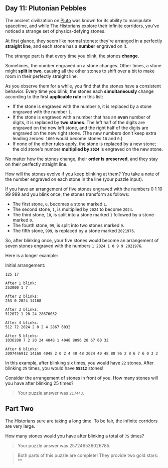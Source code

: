 
## Day 11: Plutonian Pebbles

The ancient civilization on [Pluto](https://adventofcode.com/2019/day/20) was known for its ability to manipulate spacetime, and while The Historians explore their infinite corridors, you've noticed a strange set of physics-defying stones.

At first glance, they seem like normal stones: they're arranged in a perfectly __straight line__, and each stone has a __number__ engraved on it.

The strange part is that every time you blink, the stones __change__.

Sometimes, the number engraved on a stone changes. Other times, a stone might __split in two__, causing all the other stones to shift over a bit to make room in their perfectly straight line.

As you observe them for a while, you find that the stones have a consistent behavior. Every time you blink, the stones each __simultaneously__ change according to the first __applicable rule__ in this list:

  * If the stone is engraved with the number `0`, it is replaced by a stone engraved with the number `1`.
  * If the stone is engraved with a number that has an __even__ number of digits, it is replaced by __two stones__. The left half of the digits are engraved on the new left stone, and the right half of the digits are engraved on the new right stone. (The new numbers don't keep extra leading zeroes: `1000` would become stones `10` and `0`.)
  * If none of the other rules apply, the stone is replaced by a new stone; the old stone's number __multiplied by `2024`__ is engraved on the new stone.

No matter how the stones change, their __order is preserved__, and they stay on their perfectly straight line.

How will the stones evolve if you keep blinking at them? You take a note of the number engraved on each stone in the line (your puzzle input).

If you have an arrangement of five stones engraved with the numbers 0 1 10 99 999 and you blink once, the stones transform as follows:

  * The first stone, `0`, becomes a stone marked `1`.
  * The second stone, `1`, is multiplied by `2024` to become `2024`.
  * The third stone, `10`, is split into a stone marked `1` followed by a stone marked `0`.
  * The fourth stone, `99`, is split into two stones marked `9`.
  * The fifth stone, `999`, is replaced by a stone marked `2021976`.

So, after blinking once, your five stones would become an arrangement of seven stones engraved with the numbers `1 2024 1 0 9 9 2021976`.

Here is a longer example:

Initial arrangement:

```
125 17

After 1 blink:
253000 1 7

After 2 blinks:
253 0 2024 14168

After 3 blinks:
512072 1 20 24 28676032

After 4 blinks:
512 72 2024 2 0 2 4 2867 6032

After 5 blinks:
1036288 7 2 20 24 4048 1 4048 8096 28 67 60 32

After 6 blinks:
2097446912 14168 4048 2 0 2 4 40 48 2024 40 48 80 96 2 8 6 7 6 0 3 2
```

In this example, after blinking six times, you would have `22` stones. After blinking `25` times, you would have __`55312`__ stones!

Consider the arrangement of stones in front of you. How many stones will you have after blinking 25 times?

> Your puzzle answer was `217443`.

## Part Two

The Historians sure are taking a long time. To be fair, the infinite corridors are very large.

How many stones would you have after blinking a total of `75` times?

> Your puzzle answer was 257246536026785.

> Both parts of this puzzle are complete! They provide two gold stars: **
